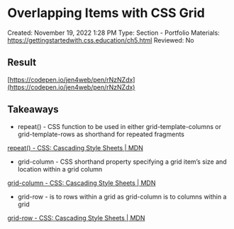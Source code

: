 # Overlapping Items with CSS Grid

Created: November 19, 2022 1:28 PM
Type: Section - Portfolio
Materials: https://gettingstartedwith.css.education/ch5.html
Reviewed: No

## Result

[https://codepen.io/jen4web/pen/rNzNZdx](https://codepen.io/jen4web/pen/rNzNZdx)

## Takeaways

- repeat() - CSS function to be used in either grid-template-columns or grid-template-rows as shorthand for repeated fragments

[repeat() - CSS&colon; Cascading Style Sheets | MDN](https://developer.mozilla.org/en-US/docs/Web/CSS/repeat)

- grid-column - CSS shorthand property specifying a grid item’s size and location within a grid column

[grid-column - CSS&colon; Cascading Style Sheets | MDN](https://developer.mozilla.org/en-US/docs/Web/CSS/grid-column)

- grid-row - is to rows within a grid as grid-column is to columns within a grid

[grid-row - CSS&colon; Cascading Style Sheets | MDN](https://developer.mozilla.org/en-US/docs/Web/CSS/grid-row)